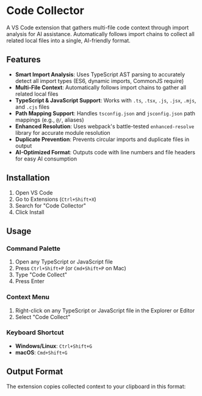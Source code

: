 # Code Collector

A VS Code extension that gathers multi-file code context through import analysis for AI assistance. Automatically follows import chains to collect all related local files into a single, AI-friendly format.

## Features

- **Smart Import Analysis**: Uses TypeScript AST parsing to accurately detect all import types (ES6, dynamic imports, CommonJS require)
- **Multi-File Context**: Automatically follows import chains to gather all related local files
- **TypeScript & JavaScript Support**: Works with `.ts`, `.tsx`, `.js`, `.jsx`, `.mjs`, and `.cjs` files
- **Path Mapping Support**: Handles `tsconfig.json` and `jsconfig.json` path mappings (e.g., `@/`, aliases)
- **Enhanced Resolution**: Uses webpack's battle-tested `enhanced-resolve` library for accurate module resolution
- **Duplicate Prevention**: Prevents circular imports and duplicate files in output
- **AI-Optimized Format**: Outputs code with line numbers and file headers for easy AI consumption

## Installation

1. Open VS Code
2. Go to Extensions (`Ctrl+Shift+X`)
3. Search for "Code Collector"
4. Click Install

## Usage

### Command Palette

1. Open any TypeScript or JavaScript file
2. Press `Ctrl+Shift+P` (or `Cmd+Shift+P` on Mac)
3. Type "Code Collect"
4. Press Enter

### Context Menu

1. Right-click on any TypeScript or JavaScript file in the Explorer or Editor
2. Select "Code Collect"

### Keyboard Shortcut

- **Windows/Linux**: `Ctrl+Shift+G`
- **macOS**: `Cmd+Shift+G`

## Output Format

The extension copies collected context to your clipboard in this format:
